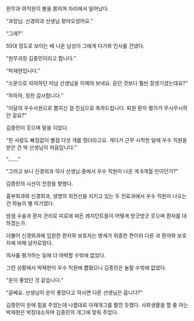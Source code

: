 원무과 여직원이 볼을 붉히며 자리에서 일어났다.

“과장님. 신경외과 선생님 찾아오셨어요.”

“그래?”

50대 정도로 보이는 배 나온 남성이 그에게 다가와 인사를 건넸다.

“원무과장 김종민이라고 합니다.”

“박재현입니다.”

“소문으로 자자하던 미남 선생님을 이제야 보네요. 듣던 것보다 훨씬 잘생기셨는데요?”

“하하하, 칭찬 감사합니다.”

“이달의 우수사원으로 뽑히신 걸 진심으로 축하드립니다. 퇴원 환자 평가가 무시무시하던 걸요?”

김종민이 웃으며 말을 이었다.

“한 사람도 빠짐없이 별점 다섯 개를 줬더라고요. 게다가 근무 시작한 달에 우수 직원을 받은 건 박 선생님이 처음입니다.”

“…….”

“그러고 보니 신경외과 의사 선생님 중에서 우수 직원이 나온 게 6개월 만이던가?”

김종민의 시선이 천장을 향했다.

흉부외과와 신경외과, 생명의 최전선을 지키고 있는 두 진료과에서 우수 직원이 나오는 건 하늘의 별 따기였다.

밤샘 수술과 환자 관리로 피로에 찌든 레지던트들이 어떻게 방긋방긋 웃으며 환자를 대하겠는가.

더불어 신경외과에 입원한 환자와 보호자는 병세가 위중한 편이라 다른 과 환자와 보호자에 비해 날카로웠다.

의사를 평가하는 일에 더 야박할 수밖에 없었다.

그런 상황에서 박재현이 우수 직원에 뽑혔으니 김종민은 놀랄 수밖에 없었다.

“운이 좋았던 것 같습니다.”

“글쎄요. 선생님이 운이 좋았다고 하시면 다른 선생님은 웁니다?”

김종민이 운에 힘을 주었는데 나름대로 아재개그를 펼친 듯했다. 사회생활을 할 줄 아는 박재현은 박장대소하며 김종민의 개그에 맞춰 주었다.